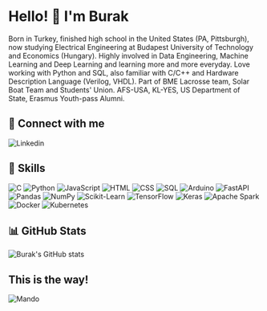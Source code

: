 # Hello! 👋 I'm Burak

Born in Turkey, finished high school in the United States (PA, Pittsburgh), now studying Electrical Engineering at Budapest University of Technology and Economics (Hungary). Highly involved in Data Engineering, Machine Learning and Deep Learning and learning more and more everyday. Love working with Python and SQL, also familiar with C/C++ and Hardware Description Language (Verilog, VHDL). Part of BME Lacrosse team, Solar Boat Team and Students' Union. AFS-USA, KL-YES, US Department of State, Erasmus Youth-pass Alumni. 

## 🌟 Connect with me

<!-- Social Media Accounts -->
![Linkedin](https://www.linkedin.com/in/burakcolak/)
<!-- Social Media Accounts Ends -->

## 🚀 Skills
![C](https://img.shields.io/badge/C-blue?style=for-the-badge&logo=c&logoColor=white)
![Python](https://img.shields.io/badge/Python-green?style=for-the-badge&logo=python&logoColor=white)
![JavaScript](https://img.shields.io/badge/JavaScript-yellow?style=for-the-badge&logo=javascript&logoColor=white)
![HTML](https://img.shields.io/badge/HTML-orange?style=for-the-badge&logo=html5&logoColor=white)
![CSS](https://img.shields.io/badge/CSS-blue?style=for-the-badge&logo=css3&logoColor=white)
![SQL](https://img.shields.io/badge/SQL-yellow?style=for-the-badge&logo=postgresql&logoColor=white)
![Arduino](https://img.shields.io/badge/Arduino-green?style=for-the-badge&logo=arduino&logoColor=white)
![FastAPI](https://img.shields.io/badge/FastAPI-teal?style=for-the-badge&logo=fastapi&logoColor=white)
![Pandas](https://img.shields.io/badge/Pandas-blue?style=for-the-badge&logo=pandas&logoColor=white)
![NumPy](https://img.shields.io/badge/NumPy-blue?style=for-the-badge&logo=numpy&logoColor=white)
![Scikit-Learn](https://img.shields.io/badge/ScikitLearn-blue?style=for-the-badge&logo=scikit-learn&logoColor=white)
![TensorFlow](https://img.shields.io/badge/TensorFlow-orange?style=for-the-badge&logo=tensorflow&logoColor=white)
![Keras](https://img.shields.io/badge/Keras-red?style=for-the-badge&logo=keras&logoColor=white)
![Apache Spark](https://img.shields.io/badge/Apache%20Spark-red?style=for-the-badge&logo=apache-spark&logoColor=white)
![Docker](https://img.shields.io/badge/Docker-blue?style=for-the-badge&logo=docker&logoColor=white)
![Kubernetes](https://img.shields.io/badge/Kubernetes-blue?style=for-the-badge&logo=kubernetes&logoColor=white)


## 📊 GitHub Stats

![Burak's GitHub stats](https://github-readme-stats.vercel.app/api?username=colakburak&show_icons=true&theme=radical)

## This is the way!

![Mando](https://i.pinimg.com/originals/63/f5/11/63f5114e1e8ffc8e73201cb7af700862.gif)
